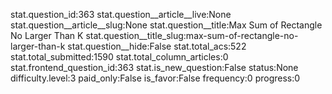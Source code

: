 stat.question_id:363
stat.question__article__live:None
stat.question__article__slug:None
stat.question__title:Max Sum of Rectangle No Larger Than K
stat.question__title_slug:max-sum-of-rectangle-no-larger-than-k
stat.question__hide:False
stat.total_acs:522
stat.total_submitted:1590
stat.total_column_articles:0
stat.frontend_question_id:363
stat.is_new_question:False
status:None
difficulty.level:3
paid_only:False
is_favor:False
frequency:0
progress:0
